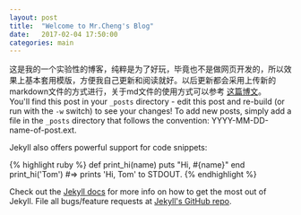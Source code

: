 ```yaml
---
layout: post
title:  "Welcome to Mr.Cheng's Blog"
date:   2017-02-04 17:50:00
categories: main
---
```


这是我的一个实验性的博客，纯粹是为了好玩，毕竟也不是做网页开发的，所以效果上基本套用模版，方便我自己更新和阅读就好。以后更新都会采用上传新的markdown文件的方式进行，关于md文件的使用方式可以参考
[这篇博文](http://blog.csdn.net/kaitiren/article/details/38513715)。
<br>
You'll find this post in your `_posts` directory - edit this post and re-build (or run with the `-w` switch) to see your changes!
To add new posts, simply add a file in the `_posts` directory that follows the convention: YYYY-MM-DD-name-of-post.ext.

Jekyll also offers powerful support for code snippets:

{% highlight ruby %}
def print_hi(name)
  puts "Hi, #{name}"
end
print_hi('Tom')
#=> prints 'Hi, Tom' to STDOUT.
{% endhighlight %}

Check out the [Jekyll docs][jekyll] for more info on how to get the most out of Jekyll. File all bugs/feature requests at [Jekyll's GitHub repo][jekyll-gh].

[jekyll-gh]: https://github.com/mojombo/jekyll
[jekyll]:    http://jekyllrb.com